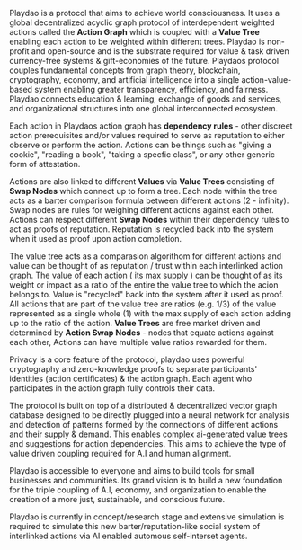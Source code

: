 Playdao is a protocol that aims to achieve world consciousness. It uses a global decentralized acyclic graph protocol of interdependent weighted actions called the **Action Graph** which is coupled with a **Value Tree** enabling each action to be weighted within different trees. Playdao is non-profit and open-source and is the substrate required for value & task driven currency-free systems & gift-economies of the future. Playdaos protocol couples fundamental concepts from graph theory, blockchain, cryptography, economy, and artificial intelligence into a single action-value-based system enabling greater transparency, efficiency, and fairness. Playdao connects education & learning, exchange of goods and services, and organizational structures into one global interconnected ecosystem.

Each action in Playdaos action graph has **dependency rules** - other discreet action prerequisites and/or values required to serve as reputation to either observe or perform the action. Actions can be things such as "giving a cookie", "reading a book", "taking a specfic class", or any other generic form of attestation.

Actions are also linked to different **Values** via **Value Trees** consisting of **Swap Nodes** which connect up to form a tree. Each node within the tree acts as a barter comparison formula between different actions (2 - infinity). Swap nodes are rules for weighing different actions against each other. Actions can respect different **Swap Nodes** within their dependency rules to act as proofs of reputation. Reputation is recycled back into the system when it used as proof upon action completion. 

The value tree acts as a comparasion algorithom for different actions and value can be thought of as reputation / trust within each interlinked action graph. The value of each action ( its max supply ) can be thought of as its weight or impact as a ratio of the entire the value tree to which the acion belongs to. Value is "recycled" back into the system after it used as proof. All actions that are part of the value tree are ratios (e.g. 1/3) of the value represented as a single whole (1) with the max supply of each action adding up to the ratio of the action. **Value Trees** are free market driven and determined by **Action Swap Nodes** - nodes that equate actions against each other, Actions can have multiple value ratios rewarded for them.

Privacy is a core feature of the protocol, playdao uses powerful cryptography and zero-knowledge proofs to separate participants' identities (action certificates) & the action graph. Each agent who participates in the action graph fully controls their data.

The protocol is built on top of a distributed & decentralized vector graph database designed to be directly plugged into a neural network for analysis and detection of patterns formed by the connections of different actions and their supply & demand. This enables complex ai-generated value trees and suggestions for action dependencies. This aims to achieve the type of value driven coupling required for A.I and human alignment.

Playdao is accessible to everyone and aims to build tools for small businesses and communities. Its grand vision is to build a new foundation for the triple coupling of A.I, economy, and organization to enable the creation of a more just, sustainable, and conscious future.

Playdao is currently in concept/research stage and extensive simulation is required to simulate this new barter/reputation-like social system of interlinked actions via AI enabled automous self-interset agents.